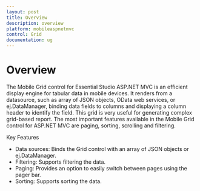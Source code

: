 ```yaml
---
layout: post
title: Overview
description: overview
platform: mobileaspnetmvc
control: Grid
documentation: ug
---
```


# Overview

The Mobile Grid control for Essential Studio ASP.NET MVC is an efficient display engine for tabular data in mobile devices. It renders from a datasource, such as array of JSON objects, OData web services, or ej.DataManager, binding data fields to columns and displaying a column header to identify the field. This grid is very useful for generating complex grid-based report. The most important features available in the Mobile Grid control for ASP.NET MVC are paging, sorting, scrolling and filtering.

Key Features

* Data sources: Binds the Grid control with an array of JSON objects or ej.DataManager.
* Filtering: Supports filtering the data.
* Paging: Provides an option to easily switch between pages using the pager bar.
* Sorting: Supports sorting the data.
